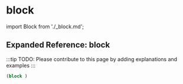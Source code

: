 # block

import Block from './_block.md';

<Block />

## Expanded Reference: block

:::tip
TODO: Please contribute to this page by adding explanations and examples
:::

```lisp
(block )
```
